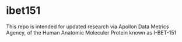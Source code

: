 # ibet151

This repo is intended for updated research via Apollon Data Metrics Agency, of the Human Anatomic Moleculer Protein known as I-BET-151 
